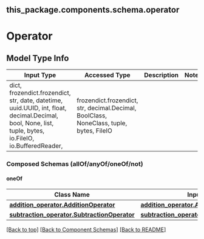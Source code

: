 <a name="top"></a>
## this_package.components.schema.operator
# Operator

## Model Type Info
Input Type | Accessed Type | Description | Notes
------------ | ------------- | ------------- | -------------
dict, frozendict.frozendict, str, date, datetime, uuid.UUID, int, float, decimal.Decimal, bool, None, list, tuple, bytes, io.FileIO, io.BufferedReader,  | frozendict.frozendict, str, decimal.Decimal, BoolClass, NoneClass, tuple, bytes, FileIO |  |

### Composed Schemas (allOf/anyOf/oneOf/not)
#### oneOf
Class Name | Input Type | Accessed Type | Description | Notes
------------- | ------------- | ------------- | ------------- | -------------
[**addition_operator.AdditionOperator**](addition_operator.AdditionOperator.md) | [**addition_operator.AdditionOperator**](addition_operator.AdditionOperator.md) | [**addition_operator.AdditionOperator**](addition_operator.AdditionOperator.md) |  |
[**subtraction_operator.SubtractionOperator**](subtraction_operator.SubtractionOperator.md) | [**subtraction_operator.SubtractionOperator**](subtraction_operator.SubtractionOperator.md) | [**subtraction_operator.SubtractionOperator**](subtraction_operator.SubtractionOperator.md) |  |

[[Back to top]](#top) [[Back to Component Schemas]](../../../README.md#Component-Schemas) [[Back to README]](../../../README.md)
